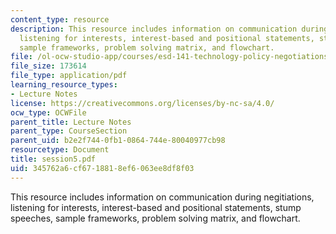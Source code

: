 ```yaml
---
content_type: resource
description: This resource includes information on communication during negitiations,
  listening for interests, interest-based and positional statements, stump speeches,
  sample frameworks, problem solving matrix, and flowchart.
file: /ol-ocw-studio-app/courses/esd-141-technology-policy-negotiations-spring-2006/345762a6cf6718818ef6063ee8df8f03_session5.pdf
file_size: 173614
file_type: application/pdf
learning_resource_types:
- Lecture Notes
license: https://creativecommons.org/licenses/by-nc-sa/4.0/
ocw_type: OCWFile
parent_title: Lecture Notes
parent_type: CourseSection
parent_uid: b2e2f744-0fb1-0864-744e-80040977cb98
resourcetype: Document
title: session5.pdf
uid: 345762a6-cf67-1881-8ef6-063ee8df8f03
---
```

This resource includes information on communication during negitiations, listening for interests, interest-based and positional statements, stump speeches, sample frameworks, problem solving matrix, and flowchart.